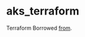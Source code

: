 # aks_terraform
Terraform Borrowed [from](https://learn.microsoft.com/en-us/azure/aks/learn/quick-kubernetes-deploy-terraform?pivots=development-environment-azure-cli#login-to-your-azure-account).

